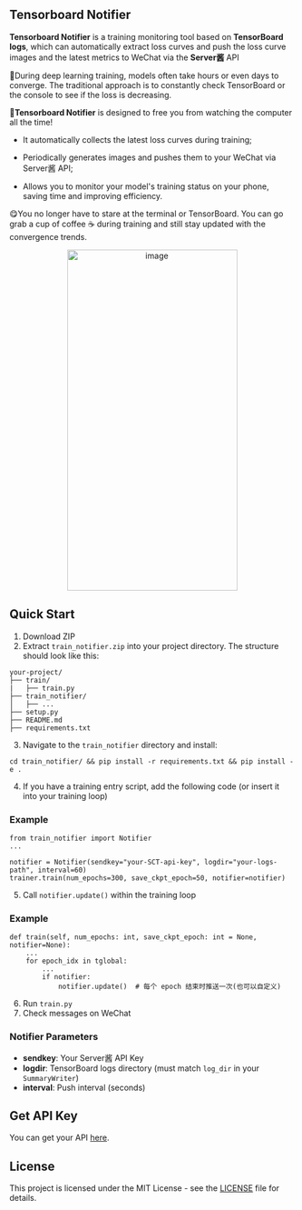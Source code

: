 ## Tensorboard Notifier

**Tensorboard Notifier** is a training monitoring tool based on **TensorBoard logs**, which can automatically extract loss curves and push the loss curve images and the latest metrics to WeChat via the **Server酱** API 

🤯During deep learning training, models often take hours or even days to converge. The traditional approach is to constantly check TensorBoard or the console to see if the loss is decreasing. 

🤩**Tensorboard Notifier** is designed to free you from watching the computer all the time!
- It automatically collects the latest loss curves during training;

- Periodically generates images and pushes them to your WeChat via Server酱 API;

- Allows you to monitor your model's training status on your phone, saving time and improving efficiency.

😋You no longer have to stare at the terminal or TensorBoard. You can go grab a cup of coffee ☕ during training and still stay updated with the convergence trends.

<p align="center">
<img width="300" height="600" alt="image" src="https://github.com/user-attachments/assets/6d382528-ce4e-488d-87a5-b7b0c3e2a8cd" />
</p>

## Quick Start

1. Download ZIP
2. Extract `train_notifier.zip` into your project directory.
The structure should look like this:
```
your-project/
├── train/
|   ├── train.py
├── train_notifier/
│   ├── ...
├── setup.py
├── README.md
├── requirements.txt
```
3. Navigate to the `train_notifier` directory and install:
```
cd train_notifier/ && pip install -r requirements.txt && pip install -e .
```
4. If you have a training entry script, add the following code (or insert it into your training loop)

### Example
```
from train_notifier import Notifier
...

notifier = Notifier(sendkey="your-SCT-api-key", logdir="your-logs-path", interval=60)
trainer.train(num_epochs=300, save_ckpt_epoch=50, notifier=notifier)
```
5. Call `notifier.update()` within the training loop

### Example
```
def train(self, num_epochs: int, save_ckpt_epoch: int = None, notifier=None):
    ...
    for epoch_idx in tglobal:
        ...
        if notifier:
            notifier.update()  # 每个 epoch 结束时推送一次(也可以自定义)
```
6. Run `train.py`
7. Check messages on WeChat

### Notifier Parameters
- **sendkey**: Your Server酱 API Key
- **logdir**: TensorBoard logs directory (must match `log_dir` in your `SummaryWriter`)
- **interval**: Push interval (seconds)

## Get API Key
You can get your API [here](https://sct.ftqq.com/sendkey).

## License
This project is licensed under the MIT License - see the [LICENSE](LICENSE) file for details.
